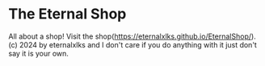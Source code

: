 # The Eternal Shop

All about a shop! Visit the shop(https://eternalxlks.github.io/EternalShop/).
(c) 2024 by eternalxlks and I don't care if you do anything with it just don't say it is your own.
